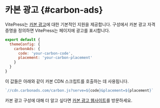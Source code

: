 # 카본 광고 {#carbon-ads}

VitePress는 [카본 광고](https://www.carbonads.net/)에 대한 기본적인 지원을 제공합니다. 구성에서 카본 광고 자격 증명을 정의하면 VitePress는 페이지에 광고를 표시합니다.

```js
export default {
  themeConfig: {
    carbonAds: {
      code: 'your-carbon-code',
      placement: 'your-carbon-placement'
    }
  }
}
```

이 값들은 아래와 같이 카본 CDN 스크립트를 호출하는 데 사용됩니다.

```js
`//cdn.carbonads.com/carbon.js?serve=${code}&placement=${placement}`
```

카본 광고 구성에 대해 더 알고 싶다면 [카본 광고 웹사이트](https://www.carbonads.net/)를 방문하세요.
